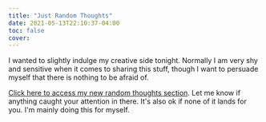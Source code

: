 ```yaml
---
title: "Just Random Thoughts"
date: 2021-05-13T22:10:37-04:00
toc: false
cover:
---
```


I wanted to slightly indulge my creative side tonight. Normally I am very shy and sensitive when it comes to sharing
this stuff, though I want to persuade myself that there is nothing to be afraid of.

[Click here to access my new random thoughts section](/random-thoughts). Let me know if anything caught your
attention in there. It's also ok if none of it lands for you. I'm mainly doing this for myself.

